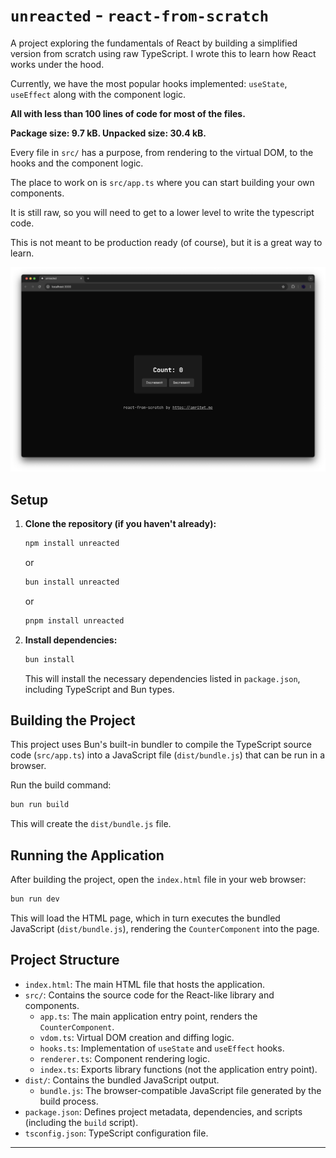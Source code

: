 # `unreacted` - `react-from-scratch`

A project exploring the fundamentals of React by building a simplified version from scratch using raw TypeScript. I wrote this to learn how React works under the hood. 

Currently, we have the most popular hooks implemented: `useState`, `useEffect` along with the component logic.

**All with less than 100 lines of code for most of the files.**

**Package size: 9.7 kB. Unpacked size: 30.4 kB.**

Every file in `src/` has a purpose, from rendering to the virtual DOM, to the hooks and the component logic.

The place to work on is `src/app.ts` where you can start building your own components.

It is still raw, so you will need to get to a lower level to write the typescript code.

This is not meant to be production ready (of course), but it is a great way to learn.

![image](public/image.png)

## Setup

1.  **Clone the repository (if you haven't already):**
    ```bash
    npm install unreacted
    ```
    or
    ```bash
    bun install unreacted
    ```
    or
    ```bash
    pnpm install unreacted
    ```

2.  **Install dependencies:**
    ```bash
    bun install
    ```
    This will install the necessary dependencies listed in `package.json`, including TypeScript and Bun types.

## Building the Project

This project uses Bun's built-in bundler to compile the TypeScript source code (`src/app.ts`) into a JavaScript file (`dist/bundle.js`) that can be run in a browser.

Run the build command:

```bash
bun run build
```

This will create the `dist/bundle.js` file.

## Running the Application

After building the project, open the `index.html` file in your web browser:

```bash
bun run dev
```

This will load the HTML page, which in turn executes the bundled JavaScript (`dist/bundle.js`), rendering the `CounterComponent` into the page.

## Project Structure

-   `index.html`: The main HTML file that hosts the application.
-   `src/`: Contains the source code for the React-like library and components.
    -   `app.ts`: The main application entry point, renders the `CounterComponent`.
    -   `vdom.ts`: Virtual DOM creation and diffing logic.
    -   `hooks.ts`: Implementation of `useState` and `useEffect` hooks.
    -   `renderer.ts`: Component rendering logic.
    -   `index.ts`: Exports library functions (not the application entry point).
-   `dist/`: Contains the bundled JavaScript output.
    -   `bundle.js`: The browser-compatible JavaScript file generated by the build process.
-   `package.json`: Defines project metadata, dependencies, and scripts (including the `build` script).
-   `tsconfig.json`: TypeScript configuration file.
---
